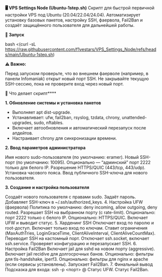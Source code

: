 **🖥️ VPS Settings Node (Ubuntu-1step.sh)**
Скрипт для быстрой первичной настройки VPS под Ubuntu (20.04/22.04/24.04).
Автоматизирует установку базовых пакетов, настройку SSH, фаервола, Fail2Ban и создаёт защищённого пользователя для дальнейшей работы.

**🚀 Запуск**

bash <(curl -sL https://raw.githubusercontent.com/f1vestars/VPS_Settings_Node/refs/heads/main/Ubuntu-1step.sh)

**⚠️ Важно:**

Перед запуском проверьте, что во внешнем фаерволе (например, в панели Infomaniak) открыт новый порт SSH.
Не закрывайте текущую SSH-сессию, пока не проверите вход через новый порт.

**🔧** Что делает скрипт****

**1. Обновление системы и установка пакетов**

- Выполняет apt dist-upgrade.
- Устанавливает: ufw, fail2ban, rsyslog, tzdata, chrony, unattended-upgrades, sudo, nftables.
- Включает автообновления и автоматический перезапуск после апдейтов.
- Настраивает chrony для синхронизации времени.

**2. Ввод параметров администратора**

Имя нового sudo-пользователя (по умолчанию: eramer).
Новый SSH-порт (по умолчанию: 10095).
Опционально — “админский” порт 2222 только для белого IP.
Разрешение HTTPS/QUIC (443/tcp, 443/udp).
Установка часового пояса.
Ввод публичного SSH-ключа для нового пользователя.

**3. Создание и настройка пользователя**

Создаёт нового пользователя с правами sudo.
Задаёт пароль.
Добавляет SSH-ключ в ~/.ssh/authorized_keys.
4. Настройка UFW (фаервола)
Политика по умолчанию:
deny incoming, allow outgoing, deny routed.
Разрешает SSH на выбранном порту (с rate-limit).
Опционально: порт 2222 только с белого IP.
Опционально: HTTPS/QUIC.
Включает UFW и выводит статус.
5. Харденинг SSH
Отключает вход по паролю и root-доступ.
Включает только вход по ключам.
Ставит ограничения (MaxAuthTries, LoginGraceTime, ClientAliveInterval, ClientAliveCountMax).
Переводит SSH на кастомный порт.
Отключает ssh.socket, включает ssh.service.
Проверяет конфигурацию и перезапускает SSH.
6. Настройка Fail2Ban
Включает jail для sshd на новом порту (aggressive).
Включает jail recidive для долгосрочных банов.
Опционально: фильтры для tls-handshake, iperf3.
Опционально: фильтры для nginx и apache (если сервисы установлены).
Запускает Fail2Ban.
7. Финальный вывод
Подсказка для входа:
ssh -p <порт> <user>@<IP>
Статус UFW.
Статус Fail2Ban.
